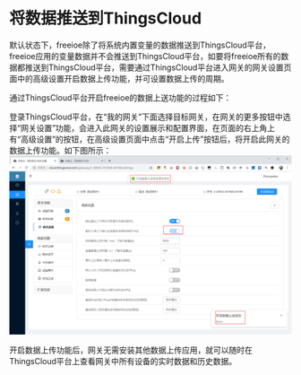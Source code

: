 # 将数据推送到ThingsCloud

默认状态下，freeioe除了将系统内置变量的数据推送到ThingsCloud平台，freeioe应用的变量数据并不会推送到ThingsCloud平台，如要将freeioe所有的数据都推送到ThingsCloud平台，需要通过ThingsCloud平台进入网关的网关设置页面中的高级设置开启数据上传功能，并可设置数据上传的周期。

通过ThingsCloud平台开启freeioe的数据上送功能的过程如下：

登录ThingsCloud平台，在“我的网关”下面选择目标网关，在网关的更多按钮中选择“网关设置”功能，会进入此网关的设置展示和配置界面，在页面的右上角上有“高级设置”的按钮，在高级设置页面中点击“开启上传”按钮后，将开启此网关的数据上传功能。如下图所示：
   ![](../../v1\part-ii\ThingsCloud_2019-06-25_11-49-11.png)

开启数据上传功能后，网关无需安装其他数据上传应用，就可以随时在ThingsCloud平台上查看网关中所有设备的实时数据和历史数据。

